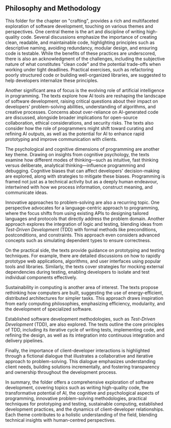 
## Philosophy and Methodology

This folder for the chapter on "crafting", provides a rich and multifaceted exploration of software development, touching
on various themes and perspectives. One central theme is the art and discipline of writing high-quality code. Several
discussions emphasize the importance of creating clean, readable, and maintainable code, highlighting principles such as
descriptive naming, avoiding redundancy, modular design, and ensuring code is testable. While the benefits of these practices
are underscored, there is also an acknowledgment of the challenges, including the subjective nature of what constitutes 
"clean code" and the potential trade-offs when working under tight deadlines. Practical exercises, such as refactoring
poorly structured code or building well-organized libraries, are suggested to help developers internalize these principles.

Another significant area of focus is the evolving role of artificial intelligence in programming. The texts explore how AI
tools are reshaping the landscape of software development, raising critical questions about their impact on developers'
problem-solving abilities, understanding of algorithms, and creative processes. Concerns about over-reliance on AI-generated
code are discussed, alongside broader implications for open-source collaboration, ethical considerations, and security
risks. The texts also consider how the role of programmers might shift toward curating and refining AI outputs, as well
as the potential for AI to enhance rapid prototyping and improve communication with clients.

The psychological and cognitive dimensions of programming are another key theme. Drawing on insights from cognitive psychology,
the texts examine how different modes of thinking—such as intuitive, fast thinking versus deliberate, analytical
thinking—influence programming and debugging. Cognitive biases that can affect developers' decision-making are explored,
along with strategies to mitigate these biases. Programming is framed not just as a technical activity but as a deeply
human endeavour, intertwined with how we process information, construct meaning, and communicate ideas.

Innovative approaches to problem-solving are also a recurring topic. One perspective advocates for a language-centric
approach to programming, where the focus shifts from using existing APIs to designing tailored languages and protocols that
directly address the problem domain. Another approach explores the integration of logic and testing, blending ideas from
*Test-Driven Development* (TDD) with formal methods like preconditions, postconditions, and constraints. This approach even
considers advanced concepts such as simulating dependent types to ensure correctness.

On the practical side, the texts provide guidance on prototyping and testing techniques. For example, there are detailed
discussions on how to rapidly prototype web applications, algorithms, and user interfaces using popular tools and libraries.
Similarly, the texts cover strategies for mocking external dependencies during testing, enabling developers to isolate and
test individual components effectively.

Sustainability in computing is another area of interest. The texts propose rethinking how computers are built, suggesting
the use of energy-efficient, distributed architectures for simpler tasks. This approach draws inspiration from early computing
philosophies, emphasizing efficiency, modularity, and the development of specialized software.

Established software development methodologies, such as *Test-Driven Development* (TDD), are also explored. The texts outline
the core principles of TDD, including its iterative cycle of writing tests, implementing code, and refining the design, as
well as its integration into continuous integration and delivery pipelines.

Finally, the importance of client-developer interactions is highlighted through a fictional dialogue that illustrates a
collaborative and iterative approach to problem-solving. This dialogue emphasizes understanding client needs, building solutions
incrementally, and fostering transparency and ownership throughout the development process.

In summary, the folder offers a comprehensive exploration of software development, covering topics such as writing high-quality
code, the transformative potential of AI, the cognitive and psychological aspects of programming, innovative problem-solving
methodologies, practical techniques for prototyping and testing, sustainable computing, established development practices,
and the dynamics of client-developer relationships. Each theme contributes to a holistic understanding of the field, blending
technical insights with human-centred perspectives.

